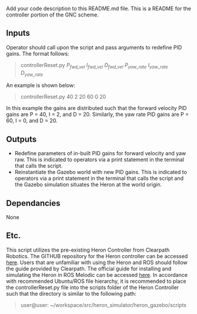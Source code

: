 Add your code description to this README.md file.
This is a README for the controller portion of the GNC scheme.

## Inputs
Operator should call upon the script and pass arguments to redefine PID gains. The format follows:

> controllerReset.py *P<sub>fwd_vel</sub> I<sub>fwd_vel</sub> D<sub>fwd_vel</sub> P<sub>yaw_rate</sub> I<sub>yaw_rate</sub> D<sub>yaw_rate</sub>*

An example is shown below:
> controllerReset.py 40 2 20 60 0 20

In this example the gains are distributed such that the forward velocity PID gains are P = 40, I = 2, and D = 20. Similarly, the yaw rate PID gains are P = 60, I = 0, and D = 20.

## Outputs
- Redefine parameters of in-built PID gains for forward velocity and yaw raw. This is indicated to operators via a print statement in the terminal that calls the script.
- Reinstantiate the Gazebo world with new PID gains. This is indicated to operators via a print statement in the terminal that calls the script and the Gazebo simulation situates the Heron at the world origin.

## Dependancies
None

## Etc.
This script utilizes the pre-existing Heron Controller from Clearpath Robotics. The GITHUB repository for the Heron controller can be accessed [here](https://github.com/heron/heron_controller.git). 
Users that are unfamiliar with using the Heron and ROS should follow the guide provided by Clearpath. The official guide for installing and simulating the Heron in ROS Melodic can be accessed [here](https://www.clearpathrobotics.com/assets/guides/melodic/heron/simulation.html). In accordance with recommended Ubuntu/ROS file hierarchy, it is recommended to place the controllerReset.py file into the scripts folder of the Heron Controller such that the directory is similar to the following path:
> user@user: ~/workspace/src/heron_simulator/heron_gazebo/scripts
